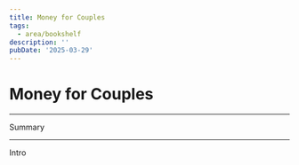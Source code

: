 ```yaml
---
title: Money for Couples
tags:
  - area/bookshelf
description: ''
pubDate: '2025-03-29'
---
```

# Money for Couples


---

 Summary

---

 Intro


